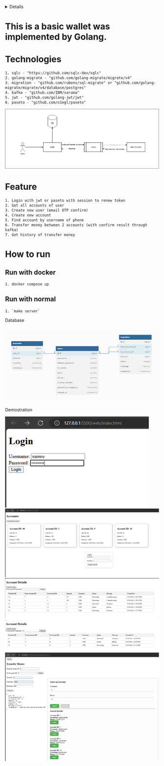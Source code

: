 <!-- # Ý tưởng
- 1 App ví điện tử (go-wallet)
- monolithic: gồm api gateway, wallet (manage transaction), account(manage balance and account)
- API 
	- tạo tk có gửi OTP qua email
	- login
	- lấy ra thông tin tài khoản theo token
	- Lấy ra danh sách các tài khoản gợi ý người nhận theo dữ liệu người dùng nhập (user_name hoặc số điện thoại)
	- api chuyển tiền xử lý chuyển tiền async qua kafka. (add case high workload and case fail) and idempotence
	- search lịch sử chuyển khoản (ngày từ ... đến ..., theo số stk người nhận)
	- nạp tiền: hold ở BE timeoout chờ call API fake to confirm through kafka -->

<details>

# Setup
## postgres

```txt
1. download image

	docker pull postgres:16.3-alpine

2. run container

	docker run --name postgres -e POSTGRES_USER=root -e POSTGRES_PASSWORD=secret -e POSTGRES_DB=wallet -p 5432:5432 -d postgres:16.3-alpine
```

## sqlc

```txt
1. Download sqlc binary

	go install github.com/sqlc-dev/sqlc/cmd/sqlc@latest

2. confile file `sql.yaml`
3. run command

	sqlc generate

```
</details>

# This is a basic wallet was implemented by Golang.

# Technologies

	1. sqlc - "https://github.com/sqlc-dev/sqlc"
	2. golang-migrate - "github.com/golang-migrate/migrate/v4"
	3. migration - "github.com/rubenv/sql-migrate" or "github.com/golang-migrate/migrate/v4/database/postgres"
	4. kafka - "github.com/IBM/sarama"
	5. jwt - "github.com/golang-jwt/jwt"
	6. paseto - "github.com/o1egl/paseto"


![alt text](docs/flow.png)

# Feature

	1. Login with jwt or paseto with session to renew token
	2. Get all accounts of user
	3. Create new user (email OTP confirm)
	4. Create new account
	5. Find account by username of phone
	6. Transfer money between 2 accounts (with confirm result through kafka)
	7. Get history of transfer money

# How to run
## Run with docker

	1. docker compose up

## Run with normal

	1. `make server`

Database

![alt text](docs/db.png)

Demostration

![alt text](docs/image.png)
![alt text](docs/image-1.png)
![alt text](docs/image-2.png)
![alt text](docs/image-3.png)
![alt text](docs/image-4.png)

